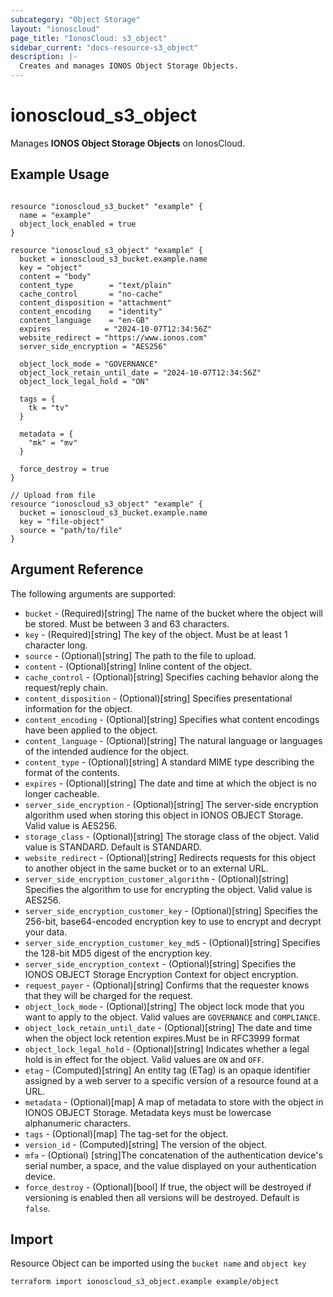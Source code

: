 ```yaml
---
subcategory: "Object Storage"
layout: "ionoscloud"
page_title: "IonosCloud: s3_object"
sidebar_current: "docs-resource-s3_object"
description: |-
  Creates and manages IONOS Object Storage Objects.
---
```


# ionoscloud_s3_object

Manages **IONOS Object Storage Objects** on IonosCloud.

## Example Usage

```hcl

resource "ionoscloud_s3_bucket" "example" {
  name = "example"
  object_lock_enabled = true
}

resource "ionoscloud_s3_object" "example" {
  bucket = ionoscloud_s3_bucket.example.name
  key = "object"
  content = "body"
  content_type        = "text/plain"
  cache_control       = "no-cache"
  content_disposition = "attachment"
  content_encoding    = "identity"
  content_language    = "en-GB"
  expires			 = "2024-10-07T12:34:56Z"
  website_redirect = "https://www.ionos.com"
  server_side_encryption = "AES256"
  
  object_lock_mode = "GOVERNANCE"
  object_lock_retain_until_date = "2024-10-07T12:34:56Z"
  object_lock_legal_hold = "ON"

  tags = {
    tk = "tv"
  }

  metadata = {
    "mk" = "mv"
  }
  
  force_destroy = true
}

// Upload from file
resource "ionoscloud_s3_object" "example" {
  bucket = ionoscloud_s3_bucket.example.name
  key = "file-object"
  source = "path/to/file"
}
```

## Argument Reference

The following arguments are supported:

- `bucket` - (Required)[string] The name of the bucket where the object will be stored. Must be between 3 and 63 characters.
- `key`  - (Required)[string] The key of the object. Must be at least 1 character long.
- `source` - (Optional)[string] The path to the file to upload.
- `content` - (Optional)[string] Inline content of the object.
- `cache_control` - (Optional)[string] Specifies caching behavior along the request/reply chain.
- `content_disposition` - (Optional)[string] Specifies presentational information for the object.
- `content_encoding` - (Optional)[string] Specifies what content encodings have been applied to the object.
- `content_language` - (Optional)[string] The natural language or languages of the intended audience for the object.
- `content_type` - (Optional)[string] A standard MIME type describing the format of the contents.
- `expires` - (Optional)[string] The date and time at which the object is no longer cacheable.
- `server_side_encryption` - (Optional)[string] The server-side encryption algorithm used when storing this object in IONOS OBJECT Storage. Valid value is AES256.
- `storage_class` - (Optional)[string] The storage class of the object. Valid value is STANDARD. Default is STANDARD.
- `website_redirect` - (Optional)[string] Redirects requests for this object to another object in the same bucket or to an external URL.
- `server_side_encryption_customer_algorithm` - (Optional)[string] Specifies the algorithm to use for encrypting the object. Valid value is AES256.
- `server_side_encryption_customer_key` - (Optional)[string] Specifies the 256-bit, base64-encoded encryption key to use to encrypt and decrypt your data.
- `server_side_encryption_customer_key_md5` - (Optional)[string] Specifies the 128-bit MD5 digest of the encryption key.
- `server_side_encryption_context` - (Optional)[string] Specifies the IONOS OBJECT Storage Encryption Context for object encryption.
- `request_payer` - (Optional)[string] Confirms that the requester knows that they will be charged for the request.
- `object_lock_mode` - (Optional)[string] The object lock mode that you want to apply to the object. Valid values are `GOVERNANCE` and `COMPLIANCE`.
- `object_lock_retain_until_date` - (Optional)[string] The date and time when the object lock retention expires.Must be in RFC3999 format
- `object_lock_legal_hold` - (Optional)[string] Indicates whether a legal hold is in effect for the object. Valid values are `ON` and `OFF`.
- `etag` - (Computed)[string] An entity tag (ETag) is an opaque identifier assigned by a web server to a specific version of a resource found at a URL.
- `metadata` - (Optional)[map] A map of metadata to store with the object in IONOS OBJECT Storage. Metadata keys must be lowercase alphanumeric characters.
- `tags` - (Optional)[map] The tag-set for the object.
- `version_id` - (Computed)[string] The version of the object.
- `mfa` - (Optional) [string]The concatenation of the authentication device's serial number, a space, and the value displayed on your authentication device.
- `force_destroy` - (Optional)[bool] If true, the object will be destroyed if versioning is enabled then all versions will be destroyed. Default is `false`.

## Import

Resource Object can be imported using the `bucket name` and `object key`

```shell
terraform import ionoscloud_s3_object.example example/object
```